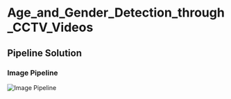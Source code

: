 # Age_and_Gender_Detection_through_CCTV_Videos

## Pipeline Solution

### Image Pipeline

![Image Pipeline](https://github.com/Umang1815/Age_and_Gender_Detection_through_CCTV_Videos/blob/main/pics/image_pipeline.JPG)
